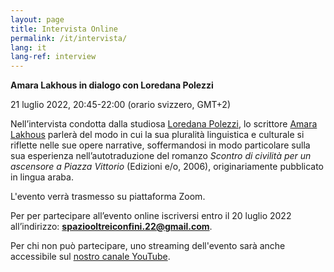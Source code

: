 ```yaml
---
layout: page
title: Intervista Online
permalink: /it/intervista/
lang: it
lang-ref: interview
---
```


**Amara Lakhous in dialogo con Loredana Polezzi** 

21 luglio 2022, 20:45-22:00 (orario svizzero, GMT+2)

Nell’intervista condotta dalla studiosa [Loredana Polezzi](https://www.spaceafterborders.com/it/relatrici-tori/Loredana-Polezzi), lo scrittore [Amara Lakhous](https://www.spaceafterborders.com/it/relatrici-tori/Amara-Lakhous) parlerà del modo in cui la sua pluralità linguistica e culturale si riflette nelle sue opere narrative, soffermandosi in modo particolare sulla sua esperienza nell’autotraduzione del romanzo _Scontro di civilità per un ascensore a Piazza Vittorio_ (Edizioni e/o, 2006), originariamente pubblicato in lingua araba.
 
L'evento verrà trasmesso su piattaforma Zoom. 

Per per partecipare all’evento online iscriversi entro il 20 luglio 2022 all’indirizzo: **spaziooltreiconfini.22@gmail.com**.

Per chi non può partecipare, uno streaming dell'evento sarà anche accessibile sul [nostro canale YouTube](https://www.youtube.com/channel/UCbnKM_krEGsmuZk5pqIwH4g).
